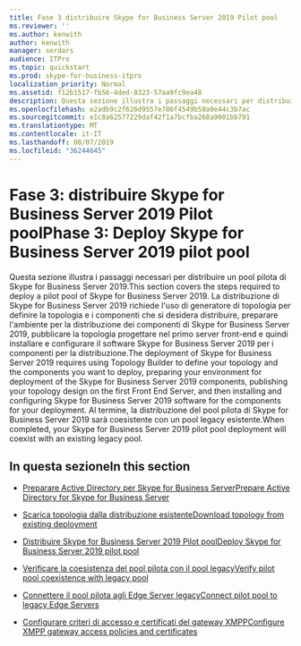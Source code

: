 ```yaml
---
title: Fase 3 distribuire Skype for Business Server 2019 Pilot pool
ms.reviewer: ''
ms.author: kenwith
author: kenwith
manager: serdars
audience: ITPro
ms.topic: quickstart
ms.prod: skype-for-business-itpro
localization_priority: Normal
ms.assetid: f12b1517-fb56-4ded-8323-57aa9fc9ea48
description: Questa sezione illustra i passaggi necessari per distribuire un pool pilota di Skype for Business Server 2019. La distribuzione di Skype for Business Server 2019 richiede l'uso di generatore di topologia per definire la topologia e i componenti che si desidera distribuire, preparare l'ambiente per la distribuzione dei componenti di Skype for Business Server 2019, pubblicare la topologia progettare nel primo server front-end e quindi installare e configurare il software Skype for Business Server 2019 per i componenti per la distribuzione. Al termine, la distribuzione del pool pilota di Skype for Business Server 2019 sarà coesistente con un pool legacy esistente.
ms.openlocfilehash: e2adb9c2f626d9557e786f4549b58a0e44c3b7ac
ms.sourcegitcommit: e1c8a62577229daf42f1a7bcfba268a9001bb791
ms.translationtype: MT
ms.contentlocale: it-IT
ms.lasthandoff: 08/07/2019
ms.locfileid: "36244645"
---
```

# <a name="phase-3-deploy-skype-for-business-server-2019-pilot-pool"></a><span data-ttu-id="8aadf-105">Fase 3: distribuire Skype for Business Server 2019 Pilot pool</span><span class="sxs-lookup"><span data-stu-id="8aadf-105">Phase 3: Deploy Skype for Business Server 2019 pilot pool</span></span>

<span data-ttu-id="8aadf-106">Questa sezione illustra i passaggi necessari per distribuire un pool pilota di Skype for Business Server 2019.</span><span class="sxs-lookup"><span data-stu-id="8aadf-106">This section covers the steps required to deploy a pilot pool of Skype for Business Server 2019.</span></span> <span data-ttu-id="8aadf-107">La distribuzione di Skype for Business Server 2019 richiede l'uso di generatore di topologia per definire la topologia e i componenti che si desidera distribuire, preparare l'ambiente per la distribuzione dei componenti di Skype for Business Server 2019, pubblicare la topologia progettare nel primo server front-end e quindi installare e configurare il software Skype for Business Server 2019 per i componenti per la distribuzione.</span><span class="sxs-lookup"><span data-stu-id="8aadf-107">The deployment of Skype for Business Server 2019 requires using Topology Builder to define your topology and the components you want to deploy, preparing your environment for deployment of the Skype for Business Server 2019 components, publishing your topology design on the first Front End Server, and then installing and configuring Skype for Business Server 2019 software for the components for your deployment.</span></span> <span data-ttu-id="8aadf-108">Al termine, la distribuzione del pool pilota di Skype for Business Server 2019 sarà coesistente con un pool legacy esistente.</span><span class="sxs-lookup"><span data-stu-id="8aadf-108">When completed, your Skype for Business Server 2019 pilot pool deployment will coexist with an existing legacy pool.</span></span>
  
## <a name="in-this-section"></a><span data-ttu-id="8aadf-109">In questa sezione</span><span class="sxs-lookup"><span data-stu-id="8aadf-109">In this section</span></span>

- [<span data-ttu-id="8aadf-110">Preparare Active Directory per Skype for Business Server</span><span class="sxs-lookup"><span data-stu-id="8aadf-110">Prepare Active Directory for Skype for Business Server</span></span>](prepare-active-directory.md)
    
- [<span data-ttu-id="8aadf-111">Scarica topologia dalla distribuzione esistente</span><span class="sxs-lookup"><span data-stu-id="8aadf-111">Download topology from existing deployment</span></span>](download-topology-from-existing-deployment.md)
    
- [<span data-ttu-id="8aadf-112">Distribuire Skype for Business Server 2019 Pilot pool</span><span class="sxs-lookup"><span data-stu-id="8aadf-112">Deploy Skype for Business Server 2019 pilot pool</span></span>](deploy-pilot-pool.md)
    
- [<span data-ttu-id="8aadf-113">Verificare la coesistenza del pool pilota con il pool legacy</span><span class="sxs-lookup"><span data-stu-id="8aadf-113">Verify pilot pool coexistence with legacy pool</span></span>](verify-pilot-pool-coexistence-with-legacy-pool.md)
    
- [<span data-ttu-id="8aadf-114">Connettere il pool pilota agli Edge Server legacy</span><span class="sxs-lookup"><span data-stu-id="8aadf-114">Connect pilot pool to legacy Edge Servers</span></span>](connect-pilot-pool-to-legacy-edge-servers.md)
    
- [<span data-ttu-id="8aadf-115">Configurare criteri di accesso e certificati del gateway XMPP</span><span class="sxs-lookup"><span data-stu-id="8aadf-115">Configure XMPP gateway access policies and certificates</span></span>](configure-xmpp-gateway-access-policies-and-certificates.md)
    

